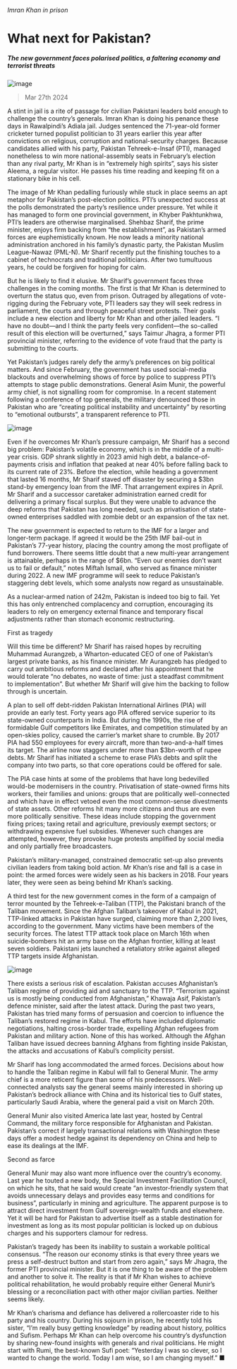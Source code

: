 ###### Imran Khan in prison
# What next for Pakistan? 
##### The new government faces polarised politics, a faltering economy and terrorist threats 
![image](images/20240330_ASP001.jpg) 
> Mar 27th 2024 
A stint in jail is a rite of passage for civilian Pakistani leaders bold enough to challenge the country’s generals. Imran Khan is doing his penance these days in Rawalpindi’s Adiala jail. Judges sentenced the 71-year-old former cricketer turned populist politician to 31 years earlier this year after convictions on religious, corruption and national-security charges. Because candidates allied with his party, Pakistan Tehreek-e-Insaf (PTI), managed nonetheless to win more national-assembly seats in February’s election than any rival party, Mr Khan is in “extremely high spirits”, says his sister Aleema, a regular visitor. He passes his time reading and keeping fit on a stationary bike in his cell.
The image of Mr Khan pedalling furiously while stuck in place seems an apt metaphor for Pakistan’s post-election politics. PTI’s unexpected success at the polls demonstrated the party’s resilience under pressure. Yet while it has managed to form one provincial government, in Khyber Pakhtunkhwa, PTI’s leaders are otherwise marginalised. Shehbaz Sharif, the prime minister, enjoys firm backing from “the establishment”, as Pakistan’s armed forces are euphemistically known. He now leads a minority national administration anchored in his family’s dynastic party, the Pakistan Muslim League-Nawaz (PML-N). Mr Sharif recently put the finishing touches to a cabinet of technocrats and traditional politicians. After two tumultuous years, he could be forgiven for hoping for calm. 
But he is likely to find it elusive. Mr Sharif’s government faces three challenges in the coming months. The first is that Mr Khan is determined to overturn the status quo, even from prison. Outraged by allegations of vote-rigging during the February vote, PTI leaders say they will seek redress in parliament, the courts and through peaceful street protests. Their goals include a new election and liberty for Mr Khan and other jailed leaders. “I have no doubt—and I think the party feels very confident—the so-called result of this election will be overturned,” says Taimur Jhagra, a former PTI provincial minister, referring to the evidence of vote fraud that the party is submitting to the courts. 
Yet Pakistan’s judges rarely defy the army’s preferences on big political matters. And since February, the government has used social-media blackouts and overwhelming shows of force by police to suppress PTI’s attempts to stage public demonstrations. General Asim Munir, the powerful army chief, is not signalling room for compromise. In a recent statement following a conference of top generals, the military denounced those in Pakistan who are “creating political instability and uncertainty” by resorting to “emotional outbursts”, a transparent reference to PTI.
![image](images/20240330_ASC111.png) 

Even if he overcomes Mr Khan’s pressure campaign, Mr Sharif has a second big problem: Pakistan’s volatile economy, which is in the middle of a multi-year crisis. GDP shrank slightly in 2023 amid high debt, a balance-of-payments crisis and inflation that peaked at near 40% before falling back to its current rate of 23%. Before the election, while heading a government that lasted 16 months, Mr Sharif staved off disaster by securing a $3bn stand-by emergency loan from the IMF. That arrangement expires in April. Mr Sharif and a successor caretaker administration earned credit for delivering a primary fiscal surplus. But they were unable to advance the deep reforms that Pakistan has long needed, such as privatisation of state-owned enterprises saddled with zombie debt or an expansion of the tax net. 
The new government is expected to return to the IMF for a larger and longer-term package. If agreed it would be the 25th IMF bail-out in Pakistan’s 77-year history, placing the country among the most profligate of fund borrowers. There seems little doubt that a new multi-year arrangement is attainable, perhaps in the range of $6bn. “Even our enemies don’t want us to fail or default,” notes Miftah Ismail, who served as finance minister during 2022. A new IMF programme will seek to reduce Pakistan’s staggering debt levels, which some analysts now regard as unsustainable.
As a nuclear-armed nation of 242m, Pakistan is indeed too big to fail. Yet this has only entrenched complacency and corruption, encouraging its leaders to rely on emergency external finance and temporary fiscal adjustments rather than stomach economic restructuring. 
First as tragedy
Will this time be different? Mr Sharif has raised hopes by recruiting Muhammad Aurangzeb, a Wharton-educated CEO of one of Pakistan’s largest private banks, as his finance minister. Mr Aurangzeb has pledged to carry out ambitious reforms and declared after his appointment that he would tolerate “no debates, no waste of time: just a steadfast commitment to implementation”. But whether Mr Sharif will give him the backing to follow through is uncertain.
A plan to sell off debt-ridden Pakistan International Airlines (PIA) will provide an early test. Forty years ago PIA offered service superior to its state-owned counterparts in India. But during the 1990s, the rise of formidable Gulf competitors like Emirates, and competition stimulated by an open-skies policy, caused the carrier’s market share to crumble. By 2017 PIA had 550 employees for every aircraft, more than two-and-a-half times its target. The airline now staggers under more than $3bn-worth of rupee debts. Mr Sharif has initiated a scheme to erase PIA’s debts and split the company into two parts, so that core operations could be offered for sale. 
The PIA case hints at some of the problems that have long bedevilled would-be modernisers in the country. Privatisation of state-owned firms hits workers, their families and unions: groups that are politically well-connected and which have in effect vetoed even the most common-sense divestments of state assets. Other reforms hit many more citizens and thus are even more politically sensitive. These ideas include stopping the government fixing prices; taxing retail and agriculture, previously exempt sectors; or withdrawing expensive fuel subsidies. Whenever such changes are attempted, however, they provoke huge protests amplified by social media and only partially free broadcasters.
Pakistan’s military-managed, constrained democratic set-up also prevents civilian leaders from taking bold action. Mr Khan’s rise and fall is a case in point: the armed forces were widely seen as his backers in 2018. Four years later, they were seen as being behind Mr Khan’s sacking. 
A third test for the new government comes in the form of a campaign of terror mounted by the Tehreek-e-Taliban (TTP), the Pakistani branch of the Taliban movement. Since the Afghan Taliban’s takeover of Kabul in 2021, TTP-linked attacks in Pakistan have surged, claiming more than 2,200 lives, according to the government. Many victims have been members of the security forces. The latest TTP attack took place on March 16th when suicide-bombers hit an army base on the Afghan frontier, killing at least seven soldiers. Pakistani jets launched a retaliatory strike against alleged TTP targets inside Afghanistan. 
![image](images/20240330_ASP002.jpg) 

There exists a serious risk of escalation. Pakistan accuses Afghanistan’s Taliban regime of providing aid and sanctuary to the TTP. “Terrorism against us is mostly being conducted from Afghanistan,” Khawaja Asif, Pakistan’s defence minister, said after the latest attack. During the past two years, Pakistan has tried many forms of persuasion and coercion to influence the Taliban’s restored regime in Kabul. The efforts have included diplomatic negotiations, halting cross-border trade, expelling Afghan refugees from Pakistan and military action. None of this has worked. Although the Afghan Taliban have issued decrees banning Afghans from fighting inside Pakistan, the attacks and accusations of Kabul’s complicity persist. 
Mr Sharif has long accommodated the armed forces. Decisions about how to handle the Taliban regime in Kabul will fall to General Munir. The army chief is a more reticent figure than some of his predecessors. Well-connected analysts say the general seems mainly interested in shoring up Pakistan’s bedrock alliance with China and its historical ties to Gulf states, particularly Saudi Arabia, where the general paid a visit on March 20th. 
General Munir also visited America late last year, hosted by Central Command, the military force responsible for Afghanistan and Pakistan. Pakistan’s correct if largely transactional relations with Washington these days offer a modest hedge against its dependency on China and help to ease its dealings at the IMF.
Second as farce
General Munir may also want more influence over the country’s economy. Last year he touted a new body, the Special Investment Facilitation Council, on which he sits, that he said would create “an investor-friendly system that avoids unnecessary delays and provides easy terms and conditions for business”, particularly in mining and agriculture. The apparent purpose is to attract direct investment from Gulf sovereign-wealth funds and elsewhere. Yet it will be hard for Pakistan to advertise itself as a stable destination for investment as long as its most popular politician is locked up on dubious charges and his supporters clamour for redress. 
Pakistan’s tragedy has been its inability to sustain a workable political consensus. “The reason our economy stinks is that every three years we press a self-destruct button and start from zero again,” says Mr Jhagra, the former PTI provincial minister. But it is one thing to be aware of the problem and another to solve it. The reality is that if Mr Khan wishes to achieve political rehabilitation, he would probably require either General Munir’s blessing or a reconciliation pact with other major civilian parties. Neither seems likely. 
Mr Khan’s charisma and defiance has delivered a rollercoaster ride to his party and his country. During his sojourn in prison, he recently told his sister, “I’m really busy getting knowledge” by reading about history, politics and Sufism. Perhaps Mr Khan can help overcome his country’s dysfunction by sharing new-found insights with generals and rival politicians. He might start with Rumi, the best-known Sufi poet: “Yesterday I was so clever, so I wanted to change the world. Today I am wise, so I am changing myself.” ■
